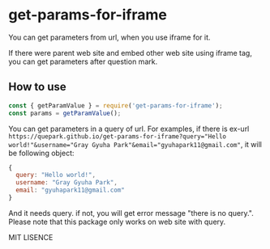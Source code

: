# get-params-for-iframe
You can get parameters from url, when you use iframe for it.

If there were parent web site and embed other web site using iframe tag, you can get parameters after question mark.

## How to use

```js
const { getParamValue } = require('get-params-for-iframe');
const params = getParamValue();
```

You can get parameters in a query of url. For examples, if there is ex-url `https://quepark.github.io/get-params-for-iframe?query="Hello world!"&username="Gray Gyuha Park"&email="gyuhapark11@gmail.com"`, it will be following object:
```js
{
  query: "Hello world!",
  username: "Gray Gyuha Park",
  email: "gyuhapark11@gmail.com"
}
```

And it needs query. if not, you will get error message "there is no query.".
Please note that this package only works on web site with query.

MIT LISENCE